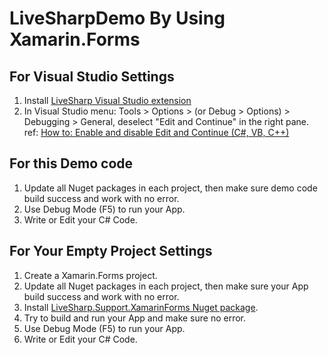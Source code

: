 # LiveSharpDemo By Using Xamarin.Forms

## For Visual Studio Settings
1. Install [LiveSharp Visual Studio extension](https://marketplace.visualstudio.com/items?itemName=ionoy.LiveSharp)
2. In Visual Studio menu: Tools > Options > (or Debug > Options) > Debugging > General, deselect "Edit and Continue" in the right pane.
   ref: [How to: Enable and disable Edit and Continue (C#, VB, C++)](https://docs.microsoft.com/en-us/visualstudio/debugger/how-to-enable-and-disable-edit-and-continue?view=vs-2017)


## For this Demo code

1. Update all Nuget packages in each project, then make sure demo code build success and work with no error.
3. Use Debug Mode (F5) to run your App.
4. Write or Edit your C# Code.


## For Your Empty Project Settings

1. Create a Xamarin.Forms project.
2. Update all Nuget packages in each project, then make sure your App build success and work with no error.
3. Install [LiveSharp.Support.XamarinForms Nuget package](https://www.nuget.org/packages/LiveSharp.Support.XamarinForms/).
4. Try to build and run your App and make sure no error.
5. Use Debug Mode (F5) to run your App.
6. Write or Edit your C# Code.

